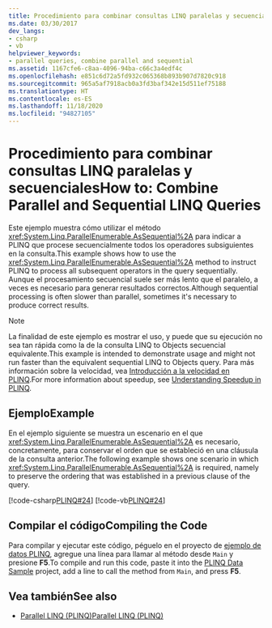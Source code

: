 ```yaml
---
title: Procedimiento para combinar consultas LINQ paralelas y secuenciales
ms.date: 03/30/2017
dev_langs:
- csharp
- vb
helpviewer_keywords:
- parallel queries, combine parallel and sequential
ms.assetid: 1167cfe6-c8aa-4096-94ba-c66c3a4edf4c
ms.openlocfilehash: e851c6d72a5fd932c065368b893b907d7820c918
ms.sourcegitcommit: 965a5af7918acb0a3fd3baf342e15d511ef75188
ms.translationtype: HT
ms.contentlocale: es-ES
ms.lasthandoff: 11/18/2020
ms.locfileid: "94827105"
---
```

# <a name="how-to-combine-parallel-and-sequential-linq-queries"></a><span data-ttu-id="b5622-102">Procedimiento para combinar consultas LINQ paralelas y secuenciales</span><span class="sxs-lookup"><span data-stu-id="b5622-102">How to: Combine Parallel and Sequential LINQ Queries</span></span>

<span data-ttu-id="b5622-103">Este ejemplo muestra cómo utilizar el método <xref:System.Linq.ParallelEnumerable.AsSequential%2A> para indicar a PLINQ que procese secuencialmente todos los operadores subsiguientes en la consulta.</span><span class="sxs-lookup"><span data-stu-id="b5622-103">This example shows how to use the <xref:System.Linq.ParallelEnumerable.AsSequential%2A> method to instruct PLINQ to process all subsequent operators in the query sequentially.</span></span> <span data-ttu-id="b5622-104">Aunque el procesamiento secuencial suele ser más lento que el paralelo, a veces es necesario para generar resultados correctos.</span><span class="sxs-lookup"><span data-stu-id="b5622-104">Although sequential processing is often slower than parallel, sometimes it's necessary to produce correct results.</span></span>  
  
> [!NOTE]
> <span data-ttu-id="b5622-105">La finalidad de este ejemplo es mostrar el uso, y puede que su ejecución no sea tan rápida como la de la consulta LINQ to Objects secuencial equivalente.</span><span class="sxs-lookup"><span data-stu-id="b5622-105">This example is intended to demonstrate usage and might not run faster than the equivalent sequential LINQ to Objects query.</span></span> <span data-ttu-id="b5622-106">Para más información sobre la velocidad, vea [Introducción a la velocidad en PLINQ](understanding-speedup-in-plinq.md).</span><span class="sxs-lookup"><span data-stu-id="b5622-106">For more information about speedup, see [Understanding Speedup in PLINQ](understanding-speedup-in-plinq.md).</span></span>  
  
## <a name="example"></a><span data-ttu-id="b5622-107">Ejemplo</span><span class="sxs-lookup"><span data-stu-id="b5622-107">Example</span></span>  
 <span data-ttu-id="b5622-108">En el ejemplo siguiente se muestra un escenario en el que <xref:System.Linq.ParallelEnumerable.AsSequential%2A> es necesario, concretamente, para conservar el orden que se estableció en una cláusula de la consulta anterior.</span><span class="sxs-lookup"><span data-stu-id="b5622-108">The following example shows one scenario in which <xref:System.Linq.ParallelEnumerable.AsSequential%2A> is required, namely to preserve the ordering that was established in a previous clause of the query.</span></span>  
  
 [!code-csharp[PLINQ#24](../../../samples/snippets/csharp/VS_Snippets_Misc/plinq/cs/plinqsamples.cs#24)]
 [!code-vb[PLINQ#24](../../../samples/snippets/visualbasic/VS_Snippets_Misc/plinq/vb/plinqsnippets1.vb#24)]  
  
## <a name="compiling-the-code"></a><span data-ttu-id="b5622-109">Compilar el código</span><span class="sxs-lookup"><span data-stu-id="b5622-109">Compiling the Code</span></span>  
 <span data-ttu-id="b5622-110">Para compilar y ejecutar este código, péguelo en el proyecto de [ejemplo de datos PLINQ](plinq-data-sample.md), agregue una línea para llamar al método desde `Main` y presione **F5**.</span><span class="sxs-lookup"><span data-stu-id="b5622-110">To compile and run this code, paste it into the [PLINQ Data Sample](plinq-data-sample.md) project, add a line to call the method from `Main`, and press **F5**.</span></span>  
  
## <a name="see-also"></a><span data-ttu-id="b5622-111">Vea también</span><span class="sxs-lookup"><span data-stu-id="b5622-111">See also</span></span>

- [<span data-ttu-id="b5622-112">Parallel LINQ (PLINQ)</span><span class="sxs-lookup"><span data-stu-id="b5622-112">Parallel LINQ (PLINQ)</span></span>](introduction-to-plinq.md)
